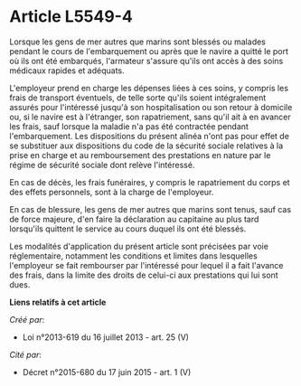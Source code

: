# Article L5549-4

Lorsque les gens de mer autres que marins sont blessés ou malades pendant le cours de l'embarquement ou après que le navire a
quitté le port où ils ont été embarqués, l'armateur s'assure qu'ils ont accès à des soins médicaux rapides et adéquats. 

L'employeur prend en charge les dépenses liées à ces soins, y compris les frais de transport éventuels, de telle sorte qu'ils
soient intégralement assurés pour l'intéressé jusqu'à son hospitalisation ou son retour à domicile ou, si le navire est à
l'étranger, son rapatriement, sans qu'il ait à en avancer les frais, sauf lorsque la maladie n'a pas été contractée pendant
l'embarquement. Les dispositions du présent alinéa n'ont pas pour effet de se substituer aux dispositions du code de la
sécurité sociale relatives à la prise en charge et au remboursement des prestations en nature par le régime de sécurité
sociale dont relève l'intéressé. 

En cas de décès, les frais funéraires, y compris le rapatriement du corps et des effets personnels, sont à la charge de
l'employeur. 

En cas de blessure, les gens de mer autres que marins sont tenus, sauf cas de force majeure, d'en faire la déclaration au
capitaine au plus tard lorsqu'ils quittent le service au cours duquel ils ont été blessés. 

Les modalités d'application du présent article sont précisées par voie réglementaire, notamment les conditions et limites
dans lesquelles l'employeur se fait rembourser par l'intéressé pour lequel il a fait l'avance des frais, dans la limite des
droits de celui-ci aux prestations qui lui sont dues.

**Liens relatifs à cet article**

_Créé par_:

  - Loi n°2013-619 du 16 juillet 2013 - art. 25 (V)

_Cité par_:

  - Décret n°2015-680 du 17 juin 2015 - art. 1 (V)
